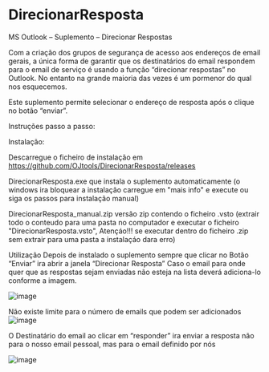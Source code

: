 # DirecionarResposta
MS Outlook – Suplemento – Direcionar Respostas

Com a criação dos grupos de segurança de acesso aos endereços de email gerais, a única forma de garantir que os destinatários do email respondem para o email de serviço é usando a função “direcionar respostas” no Outlook.
No entanto na grande maioria das vezes é um pormenor do qual nos esquecemos.

Este suplemento permite selecionar o endereço de resposta após o clique no botão “enviar”.

Instruções passo a passo:

Instalação:

Descarregue o ficheiro de instalação em https://github.com/OJtools/DirecionarResposta/releases

DirecionarResposta.exe que instala o suplemento automaticamente (o windows ira bloquear a instalação carregue em "mais info" e execute ou siga os passos para instalação manual)

DirecionarResposta_manual.zip versão zip contendo o ficheiro  .vsto (extrair todo o conteudo para uma pasta no computador e executar o ficheiro "DirecionarResposta.vsto", Atençáo!!! se executar dentro do ficheiro .zip sem extrair para uma pasta a instalaçáo dara erro)

Utilização
Depois de instalado o suplemento sempre que clicar no Botão “Enviar” ira abrir a janela “Direcionar Resposta”
Caso o email para onde quer que as respostas sejam enviadas não esteja na lista deverá adiciona-lo conforme a imagem.
 
![image](https://github.com/OJtools/DirecionarResposta/assets/144587224/47802c06-000b-4f98-b953-f174145340fb)

Não existe limite para o número de emails que podem ser adicionados 
 ![image](https://github.com/OJtools/DirecionarResposta/assets/144587224/be0fceaf-5ffc-4e87-87b7-66ed66593c63)


O Destinatário do email ao clicar em “responder” ira enviar a resposta não para o nosso email pessoal, mas para o email definido por nós

 ![image](https://github.com/OJtools/DirecionarResposta/assets/144587224/ab88ced7-f5f7-44af-9dcd-bab09550aed0)




